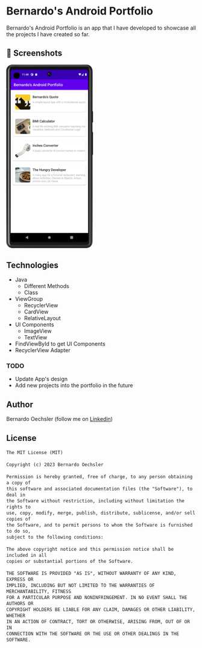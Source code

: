 # Bernardo's Android Portfolio
Bernardo's Android Portfolio is an app that I have developed to showcase all the projects I have created so far.

## :camera_flash: Screenshots
<!-- You can add more screenshots here if you like -->
<img src="mainactivity.png" width="230">&emsp;

## Technologies
* Java
  - Different Methods
  - Class
* ViewGroup
    * RecyclerView
    * CardView
    * RelativeLayout
* UI Components
  - ImageView
  - TextView
* FindViewById to get UI Components
* RecyclerView Adapter


### TODO
- Update App's design
- Add new projects into the portfolio in the future

## Author
Bernardo Oechsler (follow me on [Linkedin](https://www.linkedin.com/in/bernardo-oechsler-b84995194))

## License
```
The MIT License (MIT)

Copyright (c) 2023 Bernardo Oechsler

Permission is hereby granted, free of charge, to any person obtaining a copy of
this software and associated documentation files (the "Software"), to deal in
the Software without restriction, including without limitation the rights to
use, copy, modify, merge, publish, distribute, sublicense, and/or sell copies of
the Software, and to permit persons to whom the Software is furnished to do so,
subject to the following conditions:

The above copyright notice and this permission notice shall be included in all
copies or substantial portions of the Software.

THE SOFTWARE IS PROVIDED "AS IS", WITHOUT WARRANTY OF ANY KIND, EXPRESS OR
IMPLIED, INCLUDING BUT NOT LIMITED TO THE WARRANTIES OF MERCHANTABILITY, FITNESS
FOR A PARTICULAR PURPOSE AND NONINFRINGEMENT. IN NO EVENT SHALL THE AUTHORS OR
COPYRIGHT HOLDERS BE LIABLE FOR ANY CLAIM, DAMAGES OR OTHER LIABILITY, WHETHER
IN AN ACTION OF CONTRACT, TORT OR OTHERWISE, ARISING FROM, OUT OF OR IN
CONNECTION WITH THE SOFTWARE OR THE USE OR OTHER DEALINGS IN THE SOFTWARE.
